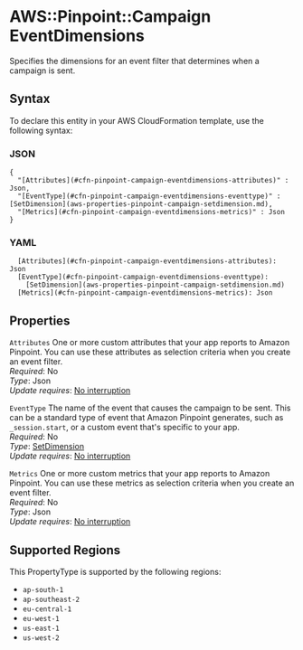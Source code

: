 # AWS::Pinpoint::Campaign EventDimensions<a name="aws-properties-pinpoint-campaign-eventdimensions"></a>

Specifies the dimensions for an event filter that determines when a campaign is sent\.

## Syntax<a name="aws-properties-pinpoint-campaign-eventdimensions-syntax"></a>

To declare this entity in your AWS CloudFormation template, use the following syntax:

### JSON<a name="aws-properties-pinpoint-campaign-eventdimensions-syntax.json"></a>

```
{
  "[Attributes](#cfn-pinpoint-campaign-eventdimensions-attributes)" : Json,
  "[EventType](#cfn-pinpoint-campaign-eventdimensions-eventtype)" : [SetDimension](aws-properties-pinpoint-campaign-setdimension.md),
  "[Metrics](#cfn-pinpoint-campaign-eventdimensions-metrics)" : Json
}
```

### YAML<a name="aws-properties-pinpoint-campaign-eventdimensions-syntax.yaml"></a>

```
  [Attributes](#cfn-pinpoint-campaign-eventdimensions-attributes): Json
  [EventType](#cfn-pinpoint-campaign-eventdimensions-eventtype): 
    [SetDimension](aws-properties-pinpoint-campaign-setdimension.md)
  [Metrics](#cfn-pinpoint-campaign-eventdimensions-metrics): Json
```

## Properties<a name="aws-properties-pinpoint-campaign-eventdimensions-properties"></a>

`Attributes`  <a name="cfn-pinpoint-campaign-eventdimensions-attributes"></a>
One or more custom attributes that your app reports to Amazon Pinpoint\. You can use these attributes as selection criteria when you create an event filter\.  
*Required*: No  
*Type*: Json  
*Update requires*: [No interruption](https://docs.aws.amazon.com/AWSCloudFormation/latest/UserGuide/using-cfn-updating-stacks-update-behaviors.html#update-no-interrupt)

`EventType`  <a name="cfn-pinpoint-campaign-eventdimensions-eventtype"></a>
The name of the event that causes the campaign to be sent\. This can be a standard type of event that Amazon Pinpoint generates, such as `_session.start`, or a custom event that's specific to your app\.  
*Required*: No  
*Type*: [SetDimension](aws-properties-pinpoint-campaign-setdimension.md)  
*Update requires*: [No interruption](https://docs.aws.amazon.com/AWSCloudFormation/latest/UserGuide/using-cfn-updating-stacks-update-behaviors.html#update-no-interrupt)

`Metrics`  <a name="cfn-pinpoint-campaign-eventdimensions-metrics"></a>
One or more custom metrics that your app reports to Amazon Pinpoint\. You can use these metrics as selection criteria when you create an event filter\.  
*Required*: No  
*Type*: Json  
*Update requires*: [No interruption](https://docs.aws.amazon.com/AWSCloudFormation/latest/UserGuide/using-cfn-updating-stacks-update-behaviors.html#update-no-interrupt)

## Supported Regions

This PropertyType is supported by the following regions:

- `ap-south-1`
- `ap-southeast-2`
- `eu-central-1`
- `eu-west-1`
- `us-east-1`
- `us-west-2`
